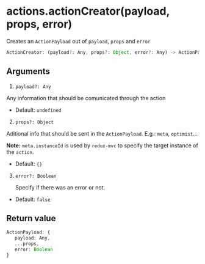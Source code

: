 # actions.actionCreator(payload, props, error)

Creates an `ActionPayload` out of `payload`, `props` and `error`

```ts
ActionCreator: (payload?: Any, props?: Object, error?: Any) -> ActionPayload
```

## Arguments

1. `payload?: Any`

  Any information that should be comunicated through the action

  * Default: `undefined`

2. `props?: Object`

  Aditional info that should be sent in the `ActionPayload`. E.g.: `meta`, `optimist`...

  **Note:** `meta.instanceId` is used by `redux-mvc` to specify the target instance of the `action`.

  * Default: `{}`

3. `error?: Boolean`

   Specify if there was an error or not.

  * Default: `false`

## Return value

```ts
ActionPayload: {
   payload: Any,
   ...props,
   error: Boolean
}
```
